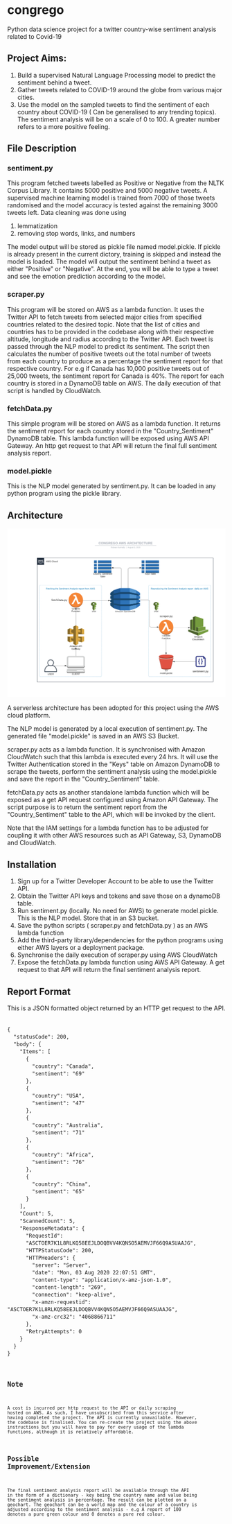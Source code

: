 # congrego
Python data science project for a twitter country-wise sentiment analysis related to Covid-19

## Project Aims:
1. Build a supervised Natural Language Processing model to predict the sentiment behind a tweet.
2. Gather tweets related to COVID-19 around the globe from various major cities.
3. Use the model on the sampled tweets to find the sentiment of each country about COVID-19 ( Can be generalised to any trending topics). The sentiment analysis will be on a scale of 0 to 100. A greater number refers to a more positive feeling.

## File Description
### sentiment.py 
This program fetched tweets labelled as Positive or Negative from the NLTK Corpus Library. 
It contains 5000 positive and 5000 negative tweets. A supervised machine learning model is trained from 
7000 of those tweets randomised and the model accuracy is tested against the remaining 3000 tweets left.
Data cleaning was done using 
1. lemmatization
2. removing stop words, links, and numbers

The model output will be stored as pickle file named model.pickle. If pickle is already present in the current dictory, training is skipped and instead the model is loaded.
The model will output the sentiment behind a tweet as either "Positive" or "Negative".
At the end, you will be able to type a tweet and see the emotion prediction according to the model.
### scraper.py 
This program will be stored on AWS as a lambda function. It uses the Twitter API to fetch tweets from selected major cities from specified countries related to the desired topic. Note that the list of cities and countries has to be provided in the codebase along with their respective altitude, longitude and radius according to the Twitter API. Each tweet is passed through the NLP model to predict its sentiment. The script then calculates the number of positive tweets out the total number of tweets from each country to produce as a percentage the sentiment report for that respective country. For e.g if Canada has 10,000 positive tweets out of 25,000 tweets, the sentiment report for Canada is 40%.
The report for each country is stored in a DynamoDB table on AWS. The daily execution of that script is handled by CloudWatch.
### fetchData.py 
This simple program will be stored on AWS as a lambda function. It returns the sentiment report for each country stored in the "Country_Sentiment" DynamoDB table. This lambda function will be exposed using AWS API Gateway. An http get request to that API will return the final full sentiment analysis report.
### model.pickle
This is the NLP model generated by sentiment.py. It can be loaded in any python program using the pickle library.

## Architecture
![](images/aws_architecture.png)

A serverless architecture has been adopted for this project using the AWS cloud platform. 

The NLP model is generated by a local execution of sentiment.py. The generated file "model.pickle" is saved in an AWS S3 Bucket.

scraper.py acts as a lambda function. It is synchronised with Amazon CloudWatch such that this lambda is executed every 24 hrs. It will use the Twitter Authentication stored in the "Keys" table on Amazon DynamoDB to scrape the tweets, perform the sentiment analysis using the model.pickle and save the report in the "Country_Sentiment" table.

fetchData.py acts as another standalone lambda function which will be exposed as a get API request configured using Amazon API Gateway. The script purpose is to return the sentiment report from the "Country_Sentiment" table to the API, which will be invoked by the client. 

Note that the IAM settings for a lambda function has to be adjusted for coupling it with other AWS resources such as API Gateway, S3, DynamoDB and CloudWatch.

## Installation
1. Sign up for a Twitter Developer Account to be able to use the Twitter API. 
2. Obtain the Twitter API keys and tokens and save those on a dynamoDB table.
3. Run sentiment.py (locally. No need for AWS) to generate model.pickle. This is the NLP model. Store that in an S3 bucket.
4. Save the python scripts ( scraper.py and fetchData.py ) as an AWS lambda function
5. Add the third-party library/dependencies for the python programs using either AWS layers or a deployment package.
6. Synchronise the daily execution of scraper.py using AWS CloudWatch
7. Expose the fetchData.py lambda function using AWS API Gateway. A get request to that API will return the final sentiment analysis report.

## Report Format

This is a JSON formatted object returned by an HTTP get request to the API.

<code>
{
  "statusCode": 200,
  "body": {
    "Items": [
      {
        "country": "Canada",
        "sentiment": "69"
      },
      {
        "country": "USA",
        "sentiment": "47"
      },
      {
        "country": "Australia",
        "sentiment": "71"
      },
      {
        "country": "Africa",
        "sentiment": "76"
      },
      {
        "country": "China",
        "sentiment": "65"
      }
    ],
    "Count": 5,
    "ScannedCount": 5,
    "ResponseMetadata": {
      "RequestId": 
      "ASCTOER7K1L8RLKQ58EEJLDOQBVV4KQNSO5AEMVJF66Q9ASUAAJG",
      "HTTPStatusCode": 200,
      "HTTPHeaders": {
        "server": "Server",
        "date": "Mon, 03 Aug 2020 22:07:51 GMT",
        "content-type": "application/x-amz-json-1.0",
        "content-length": "269",
        "connection": "keep-alive",
        "x-amzn-requestid": "ASCTOER7K1L8RLKQ58EEJLDOQBVV4KQNSO5AEMVJF66Q9ASUAAJG",
        "x-amz-crc32": "4068866711"
      },
      "RetryAttempts": 0
    }
  }
}
<code>

## Note
A cost is incurred per http request to the API or daily scraping hosted on AWS. As such, I have unsubscribed from this service after having completed the project. The API is currently unavailable. However, the codebase is finalised. You can re-create the project using the above instructions but you will have to pay for every usage of the lambda functions, although it is relatively affordable.

## Possible Improvement/Extension
The final sentiment analysis report will be available through the API in the form of a dictionary - key being the country name and value being the sentiment analysis in percentage. The result can be plotted on a geochart. The geochart can be a world map and the colour of a country is adjusted according to the sentiment analysis - e.g A report of 100 denotes a pure green colour and 0 denotes a pure red colour. 